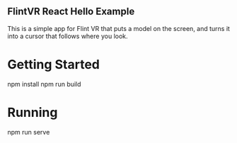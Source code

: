 FlintVR React Hello Example
---------------------------

This is a simple app for Flint VR that puts a model on the screen, and turns
it into a cursor that follows where you look.


Getting Started
===============

npm install
npm run build


Running
=======

npm run serve